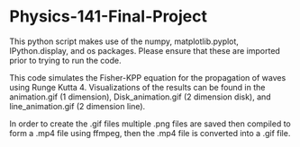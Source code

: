 # Physics-141-Final-Project

This python script makes use of the numpy, matplotlib.pyplot, IPython.display, and os packages. Please ensure that these are imported prior to trying to run the code.

This code simulates the Fisher-KPP equation for the propagation of waves using Runge Kutta 4. Visualizations of the results can be found in the animation.gif (1 dimension), Disk_animation.gif (2 dimension disk), and line_animation.gif (2 dimension line). 

In order to create the .gif files multiple .png files are saved then compiled to form a .mp4 file using ffmpeg, then the .mp4 file is converted into a .gif file.
